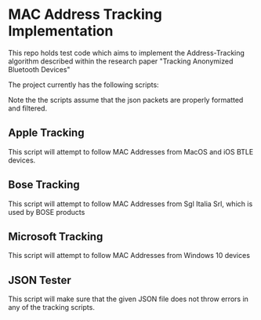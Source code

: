 # MAC Address Tracking Implementation

This repo holds test code which aims to implement the Address-Tracking algorithm described within the research paper "Tracking Anonymized Bluetooth Devices"

The project currently has the following scripts:

Note the the scripts assume that the json packets are properly formatted and filtered.

## Apple Tracking
This script will attempt to follow MAC Addresses from MacOS and iOS BTLE devices. 

## Bose Tracking
This script will attempt to follow MAC Addresses from Sgl Italia Srl, which is used by BOSE products

## Microsoft Tracking
This script will attempt to follow MAC Addresses from Windows 10 devices

## JSON Tester
This script will make sure that the given JSON file does not throw errors in any of the tracking scripts.  
